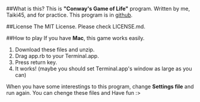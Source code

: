 ##What is this?
This is **"Conway's Game of Life"** program.
Written by me, Taiki45, and for practice.
This program is in [github](https://github.com/Taiki45/game-of-life).

##License
The MIT License.
Please check LICENSE.md.

##How to play
If you have **Mac**, this game works easily. 

1. Download these files and unzip.
2. Drag app.rb to your Terminal.app.
3. Press return key.
4. It works! (maybe you should set Terminal.app's window as large as you can)

When you have some interestings to this program, change **Settings file** and run again.
You can chenge these files and Have fun :>
